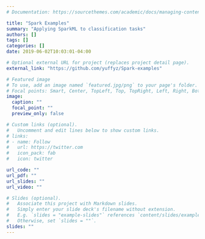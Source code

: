 ```yaml
---
# Documentation: https://sourcethemes.com/academic/docs/managing-content/

title: "Spark Examples"
summary: "Applying SparkML to classification tasks"
authors: []
tags: []
categories: []
date: 2019-06-02T10:03:01-04:00

# Optional external URL for project (replaces project detail page).
external_link: "https://github.com/yuffyz/Spark-examples"

# Featured image
# To use, add an image named `featured.jpg/png` to your page's folder.
# Focal points: Smart, Center, TopLeft, Top, TopRight, Left, Right, BottomLeft, Bottom, BottomRight.
image:
  caption: ""
  focal_point: ""
  preview_only: false

# Custom links (optional).
#   Uncomment and edit lines below to show custom links.
# links:
# - name: Follow
#   url: https://twitter.com
#   icon_pack: fab
#   icon: twitter

url_code: ""
url_pdf: ""
url_slides: ""
url_video: ""

# Slides (optional).
#   Associate this project with Markdown slides.
#   Simply enter your slide deck's filename without extension.
#   E.g. `slides = "example-slides"` references `content/slides/example-slides.md`.
#   Otherwise, set `slides = ""`.
slides: ""
---
```

